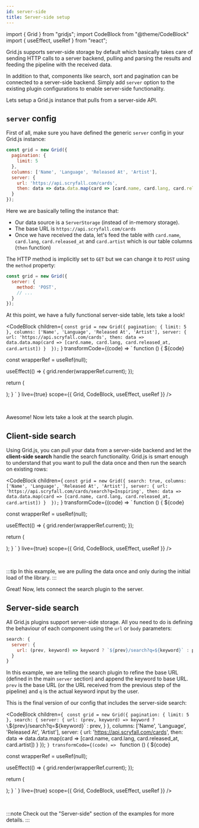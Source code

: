 ```yaml
---
id: server-side
title: Server-side setup
---
```


import { Grid } from "gridjs";
import CodeBlock from "@theme/CodeBlock"
import { useEffect, useRef } from "react";

Grid.js supports server-side storage by default which basically takes care of sending HTTP calls to a server backend, pulling and
parsing the results and feeding the pipeline with the received data. 

In addition to that, components like search, sort and pagination 
can be connected to a server-side backend. Simply add `server` option to the existing plugin configurations to enable server-side functionality.

Lets setup a Grid.js instance that pulls from a server-side API.

## `server` config

First of all, make sure you have defined the generic `server` config in your Grid.js instance:

```js {5-9}
const grid = new Grid({
  pagination: {
    limit: 5
  },
  columns: ['Name', 'Language', 'Released At', 'Artist'],
  server: {
    url: 'https://api.scryfall.com/cards',
    then: data => data.data.map(card => [card.name, card.lang, card.released_at, card.artist])
  } 
});
```

Here we are basically telling the instance that:

 - Our data source is a `ServerStorage` (instead of in-memory storage).
 - The base URL is `https://api.scryfall.com/cards`
 - Once we have received the data, let's feed the table with `card.name`, `card.lang`, `card.released_at` and `card.artist` which is
 our table columns (`then` function)
 
The HTTP method is implicitly set to `GET` but we can change it to `POST` using the `method` property:

```js {4}
const grid = new Grid({
  server: {
    method: 'POST',
    // ...
  } 
});
```

At this point, we have a fully functional server-side table, lets take a look!

<CodeBlock children={
`
const grid = new Grid({
  pagination: {
    limit: 5
  },
  columns: ['Name', 'Language', 'Released At', 'Artist'],
  server: {
    url: 'https://api.scryfall.com/cards',
    then: data => data.data.map(card => [card.name, card.lang, card.released_at, card.artist])
  } 
});
`
}
 transformCode={(code) => 
`
function () {
  ${code}
 
  const wrapperRef = useRef(null);
   
  useEffect(() => {
    grid.render(wrapperRef.current);
  });
  
  return (
    <div ref={wrapperRef} />
  );
}
`
} live={true} scope={{ Grid, CodeBlock, useEffect, useRef }} />

<br/>

Awesome! Now lets take a look at the search plugin.

## Client-side search

Using Grid.js, you can pull your data from a server-side backend and let the **client-side search** handle the search functionality.
Grid.js is smart enough to understand that you want to pull the data once and then run the search on existing rows:

<CodeBlock children={
`
const grid = new Grid({
  search: true,
  columns: ['Name', 'Language', 'Released At', 'Artist'],
  server: {
    url: 'https://api.scryfall.com/cards/search?q=Inspiring',
    then: data => data.data.map(card => [card.name, card.lang, card.released_at, card.artist])
  } 
});
`
}
 transformCode={(code) => 
`
function () {
  ${code}
 
  const wrapperRef = useRef(null);
   
  useEffect(() => {
    grid.render(wrapperRef.current);
  });
  
  return (
    <div ref={wrapperRef} />
  );
}
`
} live={true} scope={{ Grid, CodeBlock, useEffect, useRef }} />

<br/>

:::tip
In this example, we are pulling the data once and only during the initial load of the library.
:::

Great! Now, lets connect the search plugin to the server.

## Server-side search

All Grid.js plugins support server-side storage. All you need to do is defining the behaviour of each component using the
`url` or `body` parameters:

```js {3}
search: {
  server: {
    url: (prev, keyword) => keyword ? `${prev}/search?q=${keyword}` : prev,
  }
}
```

In this example, we are telling the search plugin to refine the base URL (defined in the main `server` section) and append
the keyword to base URL. `prev` is the base URL (or the URL received from the previous step of the pipeline) and `q`
is the actual keyword input by the user.

This is the final version of our config that includes the server-side search:

<CodeBlock children={
`
const grid = new Grid({
  pagination: {
    limit: 5
  },
  search: {
    server: {
      url: (prev, keyword) => keyword ? \`\${prev}/search?q=\${keyword}\` : prev,
    }
  },
  columns: ['Name', 'Language', 'Released At', 'Artist'],
  server: {
    url: 'https://api.scryfall.com/cards',
    then: data => data.data.map(card => [card.name, card.lang, card.released_at, card.artist])
  } 
});
`
}
 transformCode={(code) => 
`
function () {
  ${code}
 
  const wrapperRef = useRef(null);
   
  useEffect(() => {
    grid.render(wrapperRef.current);
  });
  
  return (
    <div ref={wrapperRef} />
  );
}
`
} live={true} scope={{ Grid, CodeBlock, useEffect, useRef }} />

<br/>

:::note
Check out the "Server-side" section of the examples for more details.
:::